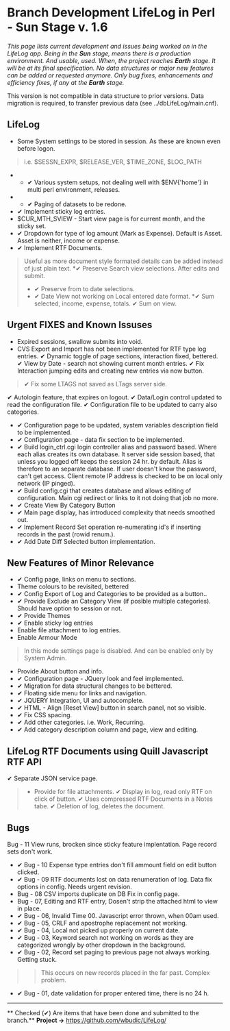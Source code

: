 # Branch Development LifeLog in Perl - Sun Stage v. 1.6

*This page lists current development and issues being worked on in the LifeLog app. Being in the **Sun** stage, means there is a production environment. And usable, used. When, the project reaches **Earth** stage. It will be at its final specification. No data structures or major new features can be added or requested anymore. Only bug fixes, enhancements and efficiency fixes, if any at the **Earth** stage.*

This version is not compatible in data structure to prior versions. Data migration is required, to transfer previous data (see ../dbLifeLog/main.cnf).

## LifeLog
* Some System settings to be stored in session. As these are  known even before logon.
> i.e. $SESSN_EXPR, $RELEASE_VER, $TIME_ZONE, $LOG_PATH
* * &#10004; Various system setups, not dealing well with $ENV{'home'} in multi perl environment, releases.
* * &#10004; Paging of datasets to be redone.
* &#10004; Implement sticky log entries.
* $CUR_MTH_SVIEW - Start view page is for current month, and the sticky set.
* &#10004; Dropdown for type of log amount (Mark as Expense). Default is Asset. Asset is neither, income or expense.
* &#10004; Implement RTF Documents.
> Useful as more document style formated details can be added instead of just plain text.
*&#10004; Preserve Search view selections. After edits and submit.
> * &#10004; Preserve from to date selections.
> * &#10004; Date View not working on Local entered date format.
*&#10004; Sum selected, income, expense, totals.
&#10004; Sum on view.


## Urgent FIXES and Known Issuses
* Expired sessions, swallow submits into void.
* CVS Export and Import has not been implemented for RTF type log entries.
&#10004; Dynamic toggle of page sections, interaction fixed, bettered.
&#10004; View by Date - search not showing current month entries.
&#10004; Fix Interaction jumping edits and creating new entries via now button.
>&#10004;  Fix some LTAGS not saved as LTags server side.

&#10004; Autologin feature, that expires on logout.
&#10004; Data/Login control updated to read the configuration file.
&#10004; Configuration file to be updated to carry also categories.
* &#10004; Configuration page to be updated, system variables description field to be implemented.
* &#10004; Configuration page - data fix section to be implemented.
* &#10004; Build login_ctrl.cgi login controller alias and password based. Where each alias creates its own database. It server side session based, that unless you logged off keeps the session 24 hr. by default. Alias is therefore to an separate database. If user doesn't know the password, can't get access. Client remote IP address is checked to be on local only network (IP pinged).
* &#10004; Build config.cgi that creates database and allows editing of configuration. Main cgi redirect or links to it not doing that job no more.
* &#10004; Create View By Category Button
* &#10004; Main page display, has introduced complexity that needs smoothed out.
* &#10004; Implement Record Set operation re-numerating id's if inserting records in the past (rowid renum.).
* &#10004; Add Date Diff Selected button implementation.


## New Features of Minor Relevance
* &#10004; Config page, links on menu to sections.
* Theme colours to be revisited, bettered
* &#10004; Config Export of Log and Categories to be provided as a button..
* &#10004; Provide Exclude an Category View (if posible multiple categories). Should have option to session or not.
* &#10004; Provide Themes
* &#10004; Enable sticky log entries
* Enable file attachment to log entries.
* Enable Armour Mode
> In this mode settings page is disabled. And can be enabled only by System Admin.
* Provide About button and info.
* &#10004; Configuration page - JQuery look and feel implemented.
* &#10004; Migration for data structural changes to be bettered.
* &#10004; Floating side menu for links and navigation.
* &#10004; JQUERY Integration, UI and autocomplete.
* &#10004; HTML - Align [Reset View] button in search panel, not so visible.
* &#10004; Fix CSS spacing.
* &#10004; Add other categories. i.e. Work, Recurring.
* &#10004; Add category description column and page, view and editing.

## LifeLog RTF Documents using Quill Javascript RTF API

&#10004; Separate JSON service page.
>* Provide for file attachments. 
> &#10004; Display in log, read only RTF on click of button.
> &#10004; Uses compressed RTF Documents in a Notes tabe.
>&#10004; Deletion of log, deletes the document.

## Bugs
Bug - 11 View runs, brocken since sticky feature implentation. Page record sets don't work.
* &#10004; Bug - 10 Expense type entries don't fill ammount field on edit button clicked.
* &#10004; Bug - 09 RTF documents lost on data renumeration of log. Data fix options in config. Needs urgent revision.
* Bug - 08 CSV imports duplicate on DB Fix in config page.
* Bug - 07, Editing and RTF entry, Dosen't strip the attached html to view in place.
* &#10004; Bug - 06, Invalid Time 00. Javascript error thrown, when 00am used.
* &#10004; Bug - 05, CRLF and apostrophe replacement not working.
* &#10004; Bug - 04, Local not picked up properly on current date.
* &#10004; Bug - 03, Keyword search not working on words as they are categorized wrongly by other dropdown in the background.
* &#10004; Bug - 02, Record set paging to previous page not always working. Getting stuck.
>> This occurs on new records placed in the far past. Complex problem.
* &#10004; Bug - 01, date validation for proper entered time, there is no 24 h.



***

** Checked (&#10004;) Are items that have been done and submitted to the branch.**
**Project ->**  https://github.com/wbudic/LifeLog/
